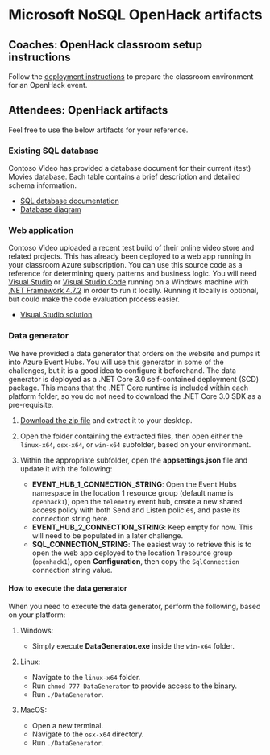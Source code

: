 # Microsoft NoSQL OpenHack artifacts

## Coaches: OpenHack classroom setup instructions

Follow the [deployment instructions](deployment-instructions.md) to prepare the classroom environment for an OpenHack event.

## Attendees: OpenHack artifacts

Feel free to use the below artifacts for your reference.

### Existing SQL database

Contoso Video has provided a database document for their current (test) Movies database. Each table contains a brief description and detailed schema information.

* [SQL database documentation](database-schema/index.md)
* [Database diagram](database-schema/database-diagram.png)

### Web application

Contoso Video uploaded a recent test build of their online video store and related projects. This has already been deployed to a web app running in your classroom Azure subscription. You can use this source code as a reference for determining query patterns and business logic. You will need [Visual Studio](https://visualstudio.microsoft.com/) or [Visual Studio Code](https://code.visualstudio.com/) running on a Windows machine with [.NET Framework 4.7.2](https://dotnet.microsoft.com/download/dotnet-framework/net472) in order to run it locally. Running it locally is optional, but could make the code evaluation process easier.

* [Visual Studio solution](Contoso.Apps.Movies.sln)

### Data generator

We have provided a data generator that orders on the website and pumps it into Azure Event Hubs. You will use this generator in some of the challenges, but it is a good idea to configure it beforehand. The data generator is deployed as a .NET Core 3.0 self-contained deployment (SCD) package. This means that the .NET Core runtime is included within each platform folder, so you do not need to download the .NET Core 3.0 SDK as a pre-requisite.

1. [Download the zip file](https://databricksdemostore.blob.core.windows.net/data/nosql-openhack/DataGenerator.zip) and extract it to your desktop.

2. Open the folder containing the extracted files, then open either the `linux-x64`, `osx-x64`, or `win-x64` subfolder, based on your environment.

3. Within the appropriate subfolder, open the **appsettings.json** file and update it with the following:

   * **EVENT_HUB_1_CONNECTION_STRING**: Open the Event Hubs namespace in the location 1 resource group (default name is `openhack1`), open the `telemetry` event hub, create a new shared access policy with both Send and Listen policies, and paste its connection string here.
   * **EVENT_HUB_2_CONNECTION_STRING**: Keep empty for now. This will need to be populated in a later challenge.
   * **SQL_CONNECTION_STRING**: The easiest way to retrieve this is to open the web app deployed to the location 1 resource group (`openhack1`), open **Configuration**, then copy the `SqlConnection` connection string value.

#### How to execute the data generator

When you need to execute the data generator, perform the following, based on your platform:

1. Windows:

   * Simply execute **DataGenerator.exe** inside the `win-x64` folder.

2. Linux:

   * Navigate to the `linux-x64` folder.
   * Run `chmod 777 DataGenerator` to provide access to the binary.
   * Run `./DataGenerator`.

3. MacOS:

   * Open a new terminal.
   * Navigate to the `osx-x64` directory.
   * Run `./DataGenerator`.
